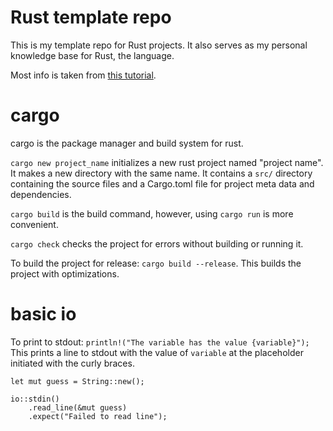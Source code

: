 # Rust template repo

This is my template repo for Rust projects. It also serves as my personal knowledge base for Rust, the language.

Most info is taken from [this tutorial](https://doc.rust-lang.org/book/ch02-00-guessing-game-tutorial.html).  

# cargo

cargo is the package manager and build system for rust.  

`cargo new project_name` initializes a new rust project named "project name".
It makes a new directory with the same name. It contains a `src/` directory containing the source files and a Cargo.toml file for project meta data and dependencies.  

`cargo build` is the build command, however, using `cargo run` is more convenient.  

`cargo check` checks the project for errors without building or running it.  

To build the project for release: `cargo build --release`. This builds the project with optimizations.  


# basic io

To print to stdout: `println!("The variable has the value {variable}");`  
This prints a line to stdout with the value of `variable` at the placeholder initiated with the curly braces.  

```
let mut guess = String::new();

io::stdin()
    .read_line(&mut guess)
    .expect("Failed to read line");
```





